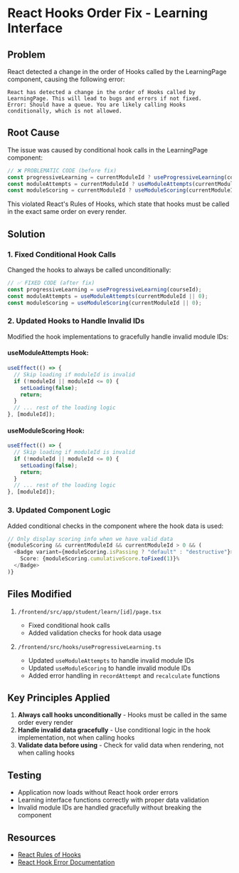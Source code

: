 # React Hooks Order Fix - Learning Interface

## Problem
React detected a change in the order of Hooks called by the LearningPage component, causing the following error:

```
React has detected a change in the order of Hooks called by LearningPage. This will lead to bugs and errors if not fixed.
Error: Should have a queue. You are likely calling Hooks conditionally, which is not allowed.
```

## Root Cause
The issue was caused by conditional hook calls in the LearningPage component:

```typescript
// ❌ PROBLEMATIC CODE (before fix)
const progressiveLearning = currentModuleId ? useProgressiveLearning(courseId) : null;
const moduleAttempts = currentModuleId ? useModuleAttempts(currentModuleId) : null;
const moduleScoring = currentModuleId ? useModuleScoring(currentModuleId) : null;
```

This violated React's Rules of Hooks, which state that hooks must be called in the exact same order on every render.

## Solution
### 1. Fixed Conditional Hook Calls
Changed the hooks to always be called unconditionally:

```typescript
// ✅ FIXED CODE (after fix)
const progressiveLearning = useProgressiveLearning(courseId);
const moduleAttempts = useModuleAttempts(currentModuleId || 0);
const moduleScoring = useModuleScoring(currentModuleId || 0);
```

### 2. Updated Hooks to Handle Invalid IDs
Modified the hook implementations to gracefully handle invalid module IDs:

#### useModuleAttempts Hook:
```typescript
useEffect(() => {
  // Skip loading if moduleId is invalid
  if (!moduleId || moduleId <= 0) {
    setLoading(false);
    return;
  }
  // ... rest of the loading logic
}, [moduleId]);
```

#### useModuleScoring Hook:
```typescript
useEffect(() => {
  // Skip loading if moduleId is invalid
  if (!moduleId || moduleId <= 0) {
    setLoading(false);
    return;
  }
  // ... rest of the loading logic
}, [moduleId]);
```

### 3. Updated Component Logic
Added conditional checks in the component where the hook data is used:

```typescript
// Only display scoring info when we have valid data
{moduleScoring && currentModuleId && currentModuleId > 0 && (
  <Badge variant={moduleScoring.isPassing ? "default" : "destructive"}>
    Score: {moduleScoring.cumulativeScore.toFixed(1)}%
  </Badge>
)}
```

## Files Modified
1. `/frontend/src/app/student/learn/[id]/page.tsx`
   - Fixed conditional hook calls
   - Added validation checks for hook data usage

2. `/frontend/src/hooks/useProgressiveLearning.ts`
   - Updated `useModuleAttempts` to handle invalid module IDs
   - Updated `useModuleScoring` to handle invalid module IDs
   - Added error handling in `recordAttempt` and `recalculate` functions

## Key Principles Applied
1. **Always call hooks unconditionally** - Hooks must be called in the same order every render
2. **Handle invalid data gracefully** - Use conditional logic in the hook implementation, not when calling hooks
3. **Validate data before using** - Check for valid data when rendering, not when calling hooks

## Testing
- Application now loads without React hook order errors
- Learning interface functions correctly with proper data validation
- Invalid module IDs are handled gracefully without breaking the component

## Resources
- [React Rules of Hooks](https://react.dev/link/rules-of-hooks)
- [React Hook Error Documentation](https://react.dev/link/invalid-hook-call)